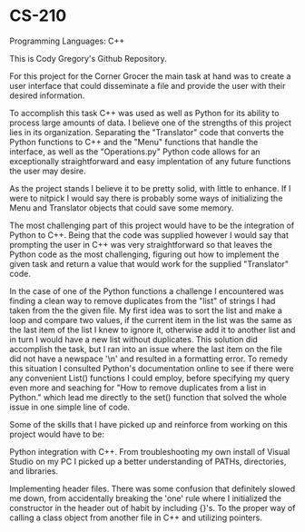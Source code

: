 # CS-210
Programming Languages: C++ 

This is Cody Gregory's Github Repository.

For this project for the Corner Grocer the main task at hand was to create a user interface that could disseminate a file and provide the user with their desired information.

To accomplish this task C++ was used as well as Python for its ability to process large amounts of data. I believe one of the strengths of this project lies in its organization. Separating the "Translator" code that converts the Python functions to C++ and the "Menu" functions that handle the interface, as well as the "Operations.py" Python code allows for an exceptionally straightforward and easy implentation of any future functions the user may desire. 

As the project stands I believe it to be pretty solid, with little to enhance. If I were to nitpick I would say there is probably some ways of initializing the Menu and Translator objects that could save some memory.

The most challenging part of this project would have to be the integration of Python to C++. Being that the code was supplied however I would say that prompting the user in C++ was very straightforward so that leaves the Python code as the most challenging, figuring out how to implement the given task and return a value that would work for the supplied "Translator" code. 

In the case of one of the Python functions a challenge I encountered was finding a clean way to remove duplicates from the "list" of strings I had taken from the the given file. My first idea was to sort the list and make a loop and compare two values, if the current item in the list was the same as the last item of the list I knew to ignore it, otherwise add it to another list and in turn I would have a new list without duplicates. This solution did accomplish the task, but I ran into an issue where the last item on the file did not have a newspace '\n' and resulted in a formatting error. To remedy this situation I consulted Python's documentation online to see if there were any convenient List() functions I could employ, before specifying my query even more and seaching for "How to remove duplicates from a list in Python." which lead me directly to the set() function that solved the whole issue in one simple line of code. 

Some of the skills that I have picked up and reinforce from working on this project would have to be:

  Python integration with C++. From troubleshooting my own install of Visual Studio on my PC I picked up a better understanding of PATHs, directories, and libraries. 
  
  Implementing header files. There was some confusion that definitely slowed me down, from accidentally breaking the 'one' rule where I initialized the constructor in the header out of habit by including {}'s. To the proper way of calling a class object from another file in C++ and utilizing pointers. 
